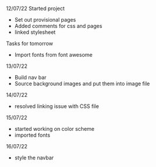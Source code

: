 12/07/22 Started project
* Set out provisional pages
* Added comments for css and pages
* linked stylesheet

Tasks for tomorrow
* Import fonts from font awesome


13/07/22
* Build nav bar
* Source background images and put them into image file


14/07/22
* resolved linking issue with CSS file

15/07/22
* started working on color scheme 
* imported fonts

16/07/22
* style the navbar 
